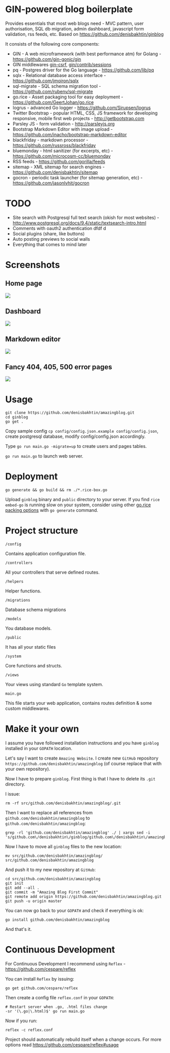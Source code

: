 GIN-powered blog boilerplate
===============

Provides essentials that most web blogs need - MVC pattern, user authorisation, SQL db migration, admin dashboard, javascript form validation, rss feeds, etc. Based on https://github.com/denisbakhtin/ginblog

It consists of the following core components:

- GIN - A web microframework (with best performance atm) for Golang - https://github.com/gin-gonic/gin
- GIN middlewares [gin-csrf](https://github.com/utrack/gin-csrf), [gin/contrib/sessions](https://github.com/gin-gonic/contrib/tree/master/sessions)
- pq - Postgres driver for the Go language - https://github.com/lib/pq
- sqlx - Relational database access interface - https://github.com/jmoiron/sqlx
- sql-migrate - SQL schema migration tool - https://github.com/rubenv/sql-migrate
- go.rice - Asset packaging tool for easy deployment - https://github.com/GeertJohan/go.rice
- logrus - advanced Go logger - https://github.com/Sirupsen/logrus
- Twitter Bootstrap - popular HTML, CSS, JS framework for developing responsive, mobile first web projects - http://getbootstrap.com
- Parsley JS - form validation - http://parsleyjs.org
- Bootstrap Markdown Editor with image upload - https://github.com/inacho/bootstrap-markdown-editor
- blackfriday - markdown processor - https://github.com/russross/blackfriday 
- bluemonday - html sanitizer (for excerpts, etc) - https://github.com/microcosm-cc/bluemonday 
- RSS feeds - https://github.com/gorilla/feeds
- sitemap - XML sitemap for search engines - https://github.com/denisbakhtin/sitemap 
- gocron - periodic task launcher (for sitemap generation, etc) - https://github.com/jasonlvhit/gocron

# TODO
- Site search with Postgresql full text search (okish for most websites) - http://www.postgresql.org/docs/9.4/static/textsearch-intro.html
- Comments with oauth2 authentication
  dfdf d
- Social plugins (share, like buttons)
- Auto posting previews to social walls
- Everything that comes to mind later

# Screenshots
## Home page
![](/public/images/screenshot_home.jpg)
## Dashboard
![](/public/images/screenshot_dashboard.jpg)
## Markdown editor
![](/public/images/screenshot_markdown.jpg)
## Fancy 404, 405, 500 error pages
![](/public/images/screenshot_error.jpg)

# Usage
```
git clone https://github.com/denisbakhtin/amazingblog.git
cd ginblog
go get .
```
Copy sample config `cp config/config.json.example config/config.json`, create postgresql database, modify config/config.json accordingly.

Type `go run main.go -migrate=up` to create users and pages tables.

`go run main.go` to launch web server.

# Deployment
```
go generate && go build && rm ./*.rice-box.go
```
Upload `ginblog` binary and `public` directory to your server. If you find `rice embed-go` is running slow on your system, consider using other [go.rice packing options](https://github.com/GeertJohan/go.rice#tool-usage) with `go generate` command.

# Project structure

`/config`

Contains application configuration file.

`/controllers`

All your controllers that serve defined routes.

`/helpers`

Helper functions.

`/migrations`

Database schema migrations

`/models`

You database models.

`/public`

It has all your static files

`/system`

Core functions and structs.

`/views`

Your views using standard `Go` template system.

`main.go`

This file starts your web application, contains routes definition & some custom middlewares.

# Make it your own

I assume you have followed installation instructions and you have `ginblog` installed in your `GOPATH` location.

Let's say I want to create `Amazing Website`. I create new `GitHub` repository `https://github.com/denisbakhtin/amazingblog` (of course replace that with your own repository).

Now I have to prepare `ginblog`. First thing is that I have to delete its `.git` directory.

I issue:

```
rm -rf src/github.com/denisbakhtin/amazingblog/.git
```

Then I want to replace all references from `github.com/denisbakhtin/amazingblog` to `github.com/denisbakhtin/amazingblog`:

```
grep -rl 'github.com/denisbakhtin/amazingblog' ./ | xargs sed -i 's/github.com\/denisbakhtin\/ginblog/github.com\/denisbakhtin\/amazingblog/g'
```

Now I have to move all `ginblog` files to the new location:

```
mv src/github.com/denisbakhtin/amazingblog/ src/github.com/denisbakhtin/amazingblog
```

And push it to my new repository at `GitHub`:

```
cd src/github.com/denisbakhtin/amazingblog
git init
git add --all .
git commit -m "Amazing Blog First Commit"
git remote add origin https://github.com/denisbakhtin/amazingblog.git
git push -u origin master
```

You can now go back to your `GOPATH` and check if everything is ok:

```
go install github.com/denisbakhtin/amazingblog
```

And that's it. 

# Continuous Development

For Continuous Development I recommend using `Reflex` - https://github.com/cespare/reflex

You can install `Reflex` by issuing:

```
go get github.com/cespare/reflex
```

Then create a config file `reflex.conf` in your `GOPATH`:

```
# Restart server when .go, .html files change
-sr '(\.go|\.html)$' go run main.go
```

Now if you run:

```
reflex -c reflex.conf
```

Project should automatically rebuild itself when a change occurs. For more options read https://github.com/cespare/reflex#usage

